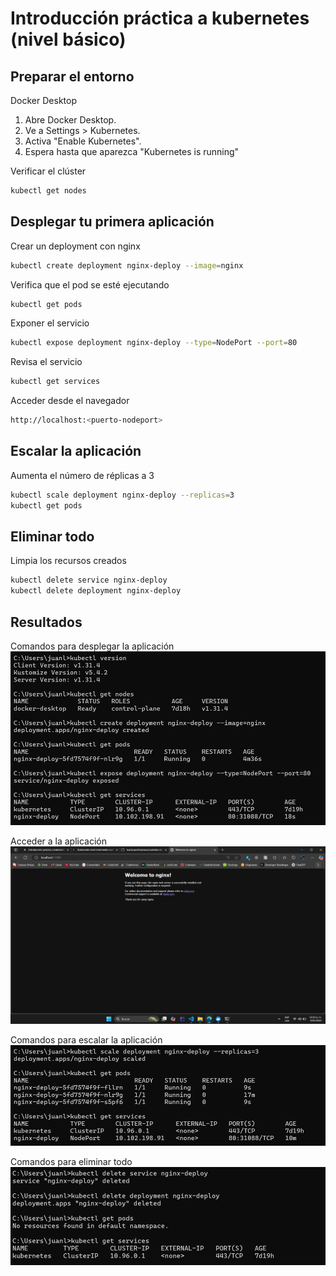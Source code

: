 # Introducción práctica a kubernetes (nivel básico)

## Preparar el entorno

Docker Desktop

1. Abre Docker Desktop.
2. Ve a Settings > Kubernetes.
3. Activa "Enable Kubernetes".
4. Espera hasta que aparezca "Kubernetes is running"

Verificar el clúster
```sh
kubectl get nodes
```

## Desplegar tu primera aplicación

Crear un deployment con nginx
```sh
kubectl create deployment nginx-deploy --image=nginx
```

Verifica que el pod se esté ejecutando
```sh
kubectl get pods
```

Exponer el servicio
```sh
kubectl expose deployment nginx-deploy --type=NodePort --port=80
```

Revisa el servicio
```sh
kubectl get services
```

Acceder desde el navegador
```sh
http://localhost:<puerto-nodeport>
```

## Escalar la aplicación

Aumenta el número de réplicas a 3
```sh
kubectl scale deployment nginx-deploy --replicas=3
kubectl get pods
```

## Eliminar todo

Limpia los recursos creados
```sh
kubectl delete service nginx-deploy
kubectl delete deployment nginx-deploy
```

## Resultados

Comandos para desplegar la aplicación
![Desplegar Aplicacion](/kubernetes-basic-level/images/desplegar-aplicacion.png)

Acceder a la aplicación
![Acceder Aplicacion](/kubernetes-basic-level/images/acceder-aplicacion.png)

Comandos para escalar la aplicación
![Escalar Aplicacion](/kubernetes-basic-level/images/escalar-aplicacion.png)

Comandos para eliminar todo
![Eliminar Aplicacion](/kubernetes-basic-level/images/eliminar-aplicacion.png)